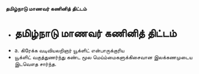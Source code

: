 **தமிழ்நாடு மாணவர் கணினித் திட்டம்**
- # தமிழ்நாடு மாணவர் கணினித் திட்டம்
- a. கிரேக்க வடிவியலறிஞர் யூக்ளிட் என்பாருக்குரிய
- யூக்ளிட் வகுத்துணர்ந்து கண்ட மூல மெய்ம்மைகளுக்கிசைவான இலக்கணமுடைய இடவௌத சார்ந்த.

